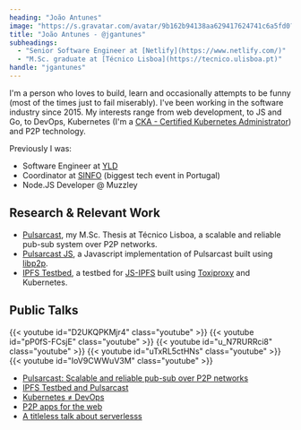 ```yaml
---
heading: "João Antunes"
image: "https://s.gravatar.com/avatar/9b162b94138aa629417624741c6a5fd0?s=250" 
title: "João Antunes - @jgantunes"
subheadings:
  - "Senior Software Engineer at [Netlify](https://www.netlify.com/)"
  - "M.Sc. graduate at [Técnico Lisboa](https://tecnico.ulisboa.pt)"
handle: "jgantunes"
---
```


I'm a person who loves to build, learn and occasionally attempts to be funny (most of the times just to fail miserably). I've been working in the software industry since 2015. My interests range from web development, to JS and Go, to DevOps, Kubernetes (I'm a [CKA - Certified Kubernetes Administrator](https://www.youracclaim.com/badges/3eec705e-18bb-4f5b-a620-8d0a1883f752)) and P2P technology.

Previously I was:
* Software Engineer at [YLD](https://yld.io)
* Coordinator at [SINFO](https://sinfo.org) (biggest tech event in Portugal)
* Node.JS Developer @ Muzzley

## Research & Relevant Work

* [Pulsarcast](https://github.com/jgantunes/pulsarcast), my M.Sc. Thesis at Técnico Lisboa, a scalable and reliable pub-sub system over P2P networks.
* [Pulsarcast JS](https://github.com/jgantunes/js-pulsarcast), a Javascript implementation of Pulsarcast built using [libp2p](https://libp2p.io).
* [IPFS Testbed](https://github.com/jgantunes/ipfs-testbed), a testbed for [JS-IPFS](https://github.com/ipfs/js-ipfs) built using [Toxiproxy](https://github.com/shopify/toxiproxy) and Kubernetes.

## Public Talks

<div class="youtube-container">
  {{< youtube id="D2UKQPKMjr4" class="youtube" >}}
  {{< youtube id="pP0fS-FCsjE" class="youtube" >}}
  {{< youtube id="u_N7RURRci8" class="youtube" >}}
  {{< youtube id="uTxRL5ctHNs" class="youtube" >}}
  {{< youtube id="IoV9CWWuV3M" class="youtube" >}}
</div>

<div class="youtube-container-links">
  <ul>
    <li> <a href="https://youtu.be/D2UKQPKMjr4"> Pulsarcast: Scalable and reliable pub-sub over P2P networks </a></li>
    <li> <a href="https://youtu.be/pP0fS-FCsjE"> IPFS Testbed and Pulsarcast </a></li>
    <li> <a href="https://youtu.be/u_N7RURRci8"> Kubernetes ≠ DevOps </a></li>
    <li> <a href="https://youtu.be/uTxRL5ctHNs"> P2P apps for the web </a></li>
    <li> <a href="https://youtu.be/IoV9CWWuV3M"> A titleless talk about serverlesss </a></li>
  </ul>
</div>
